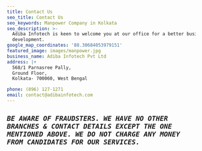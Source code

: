 ```yaml
---
title: Contact Us
seo_title: Contact Us
seo_keywords: Manpower Company in Kolkata
seo_description: >-
  Adiba Infotech is keen to welcome you at our office for a better business
  development.
google_map_coordinates: '88.30684053979151'
featured_image: images/manpower.jpg
business_name: Adiba Infotech Pvt Ltd
address: |+
  568/1 Parnasree Pally,
  Ground Floor,
  Kolkata- 700060, West Bengal

phone: (896) 127-1271
email: contact@adibainfotech.com
---
```

## _**`BE AWARE OF FRAUDSTERS. WE HAVE NO OTHER BRANCHES & CONTACT DETAILS EXCEPT THE ONE MENTIONED ABOVE. WE DO NOT CHARGE ANY MONEY FROM CANDIDATES FOR OUR SERVICES.`**_
